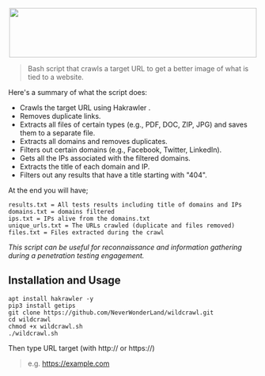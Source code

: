<p align="center">
   <img width="500" height="100" src="https://user-images.githubusercontent.com/64184513/226793206-8a6e3449-d3da-4520-8561-923479048555.png"
</p>

> Bash script that crawls a target URL to get a better image of what is tied to a website.

Here's a summary of what the script does:

- Crawls the target URL using Hakrawler .
- Removes duplicate links.
- Extracts all files of certain types (e.g., PDF, DOC, ZIP, JPG) and saves them to a separate file.
- Extracts all domains and removes duplicates.
- Filters out certain domains (e.g., Facebook, Twitter, LinkedIn).
- Gets all the IPs associated with the filtered domains.
- Extracts the title of each domain and IP.
- Filters out any results that have a title starting with "404".

At the end you will have;
```
results.txt = All tests results including title of domains and IPs
domains.txt = domains filtered
ips.txt = IPs alive from the domains.txt
unique_urls.txt = The URLs crawled (duplicate and files removed)
files.txt = Files extracted during the crawl
```

*This script can be useful for reconnaissance and information gathering during a penetration testing engagement.*

## Installation and Usage
```
apt install hakrawler -y
pip3 install getips
git clone https://github.com/NeverWonderLand/wildcrawl.git
cd wildcrawl
chmod +x wildcrawl.sh
./wildcrawl.sh
```

Then type URL target (with http:// or https://)
> e.g. https://example.com
